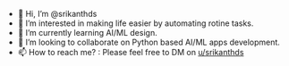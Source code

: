 - 👋 Hi, I’m @srikanthds
- 👀 I’m interested in making life easier by automating rotine tasks.
- 🌱 I’m currently learning AI/ML design.
- 💞️ I’m looking to collaborate on Python based AI/ML apps development.
- 📫 How to reach me? : Please feel free to DM on [u/srikanthds](https://www.reddit.com/user/srikanthds)

<!---
srikanthds/srikanthds is a ✨ special ✨ repository because its `README.md` (this file) appears on your GitHub profile.
You can click the Preview link to take a look at your changes.
--->
